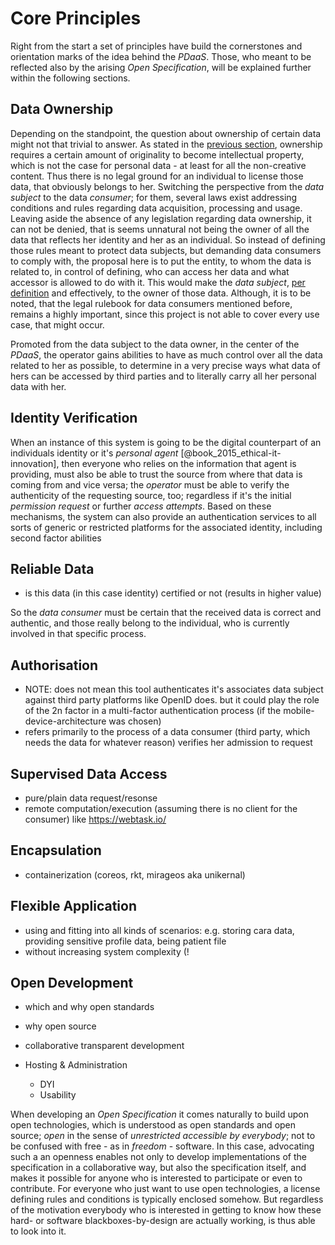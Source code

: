 Core Principles
==========================================



Right from the start a set of principles have build the cornerstones and orientation marks of
the idea behind the *PDaaS*. Those, who meant to be reflected also by the arising *Open 
Specification*, will be explained further within the following sections.



## Data Ownership

Depending on the standpoint, the question about ownership of certain data might not that trivial to 
answer. As stated in the [previous section](#digital-identity-personal-data-and-ownership), 
ownership requires a certain amount of originality to become intellectual property, which is not the
case for personal data - at least for all the non-creative content. Thus there is no legal ground 
for an individual to license those data, that obviously belongs to her. Switching the perspective 
from the *data subject* to the data *consumer*; for them, several laws exist addressing conditions 
and rules regarding data acquisition, processing and usage.
Leaving aside the absence of any legislation regarding data ownership, it can not be denied, that
is seems unnatural not being the owner of all the data that reflects her identity and her as an 
individual. So instead of defining those rules meant to protect data subjects, but demanding data 
consumers to comply with, the proposal here is to put the entity, to whom the data is related to, in 
control of defining, who can access her data and what accessor is allowed to do with it. This would 
make the *data subject*, [per definition](#def-ownership) and effectively, to the owner of those 
data. Although, it is to be noted, that the legal rulebook for data consumers mentioned before, 
remains a highly important, since this project is not able to cover every use case, that might 
occur.

Promoted from the data subject to the data owner, in the center of the *PDaaS*, the operator gains 
abilities to have as much control over all the data related to her as possible, to determine in a 
very precise ways what data of hers can be accessed by third parties and to literally carry all her 
personal data with her. 



## Identity Verification

When an instance of this system is going to be the digital counterpart of an individuals identity or 
it's *personal agent* [@book_2015_ethical-it-innovation], then everyone who relies on the 
information that agent is providing, must also be able to trust the source from where that data 
is coming from and vice versa; the *operator* must be able to verify the authenticity
of the requesting source, too; regardless if it's the initial *permission request* or further 
*access attempts*.
Based on these mechanisms, the system can also provide an authentication services to all sorts of 
generic or restricted platforms for the associated identity, including second factor abilities



## Reliable Data

+   is this data (in this case identity) certified or not (results in higher value)

So the *data consumer* must be certain that the received data is correct and authentic, and those really belong to the individual, who is currently involved in that 
specific process.



## Authorisation

+   NOTE: does not mean this tool authenticates it's associates data subject against third party 
    platforms like OpenID does. but it could play the role of the 2n factor in a multi-factor 
    authentication process (if the mobile-device-architecture was chosen)
+   refers primarily to the process of a data consumer (third party, which needs the data for 
    whatever reason) verifies her admission to request



## Supervised Data Access

+   pure/plain data request/resonse 
+   remote computation/execution (assuming there is no client for the consumer) 
    like https://webtask.io/



## Encapsulation

+   containerization (coreos, rkt, mirageos aka unikernal)



## Flexible Application

+   using and fitting into all kinds of scenarios: e.g. storing cara data, providing sensitive 
profile data, being patient file
+   without increasing system complexity (!



## Open Development

+   which and why open standards
+   why open source
+   collaborative transparent development 

+   Hosting & Administration
    -   DYI
    -   Usability
    
When developing an *Open Specification* it comes naturally to build upon open technologies, 
which is understood as open standards and open source; *open* in the sense of *unrestricted 
accessible by everybody*; not to be confused with free - as in *freedom* - software. In this case, 
advocating such a an openness enables not only to develop implementations of the specification in 
a collaborative way, but also the specification itself, and makes it possible for anyone who is 
interested to participate or even to contribute. For everyone who just want to use open 
technologies, a license defining rules and conditions is typically enclosed somehow. But regardless 
of the motivation everybody who is interested in getting to know how these hard- or software 
blackboxes-by-design are actually working, is thus able to look into it. 
